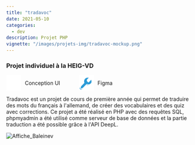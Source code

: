 ```yaml
---
title: "tradavoc"
date: 2021-05-10
categories:
  - dev
description: Projet PHP
vignette: "/images/projets-img/tradavoc-mockup.png"
---
```


### Projet individuel à la HEIG-VD
<div style="display: flex; align-items: center;">
  <div style="display: flex; align-items: center; margin-right: 10%;">
    <img src="/images/icon-categorie.png" alt="icon-categorie" width="40" style="margin-right: 10px;">
    Conception UI   
  </div>
  <div style="display: flex; align-items: center;">
    <img src="/images/icon-outil.png" alt="icon-categorie" width="40" style="margin-right: 10px;">
    Figma
  </div>
</div>

Tradavoc est un projet de cours de première année qui permet de traduire des mots du français à l'allemand, de créer des vocabulaires et des quiz avec corrections. Ce projet a été réalisé en PHP avec des requêtes SQL, phpmyadmin a été utilisé comme serveur de base de données et la partie traduction a été possible grâce à l'API DeepL.

![Affiche_Baleinev](/images/projets-img/tradavoc-mockup.png)